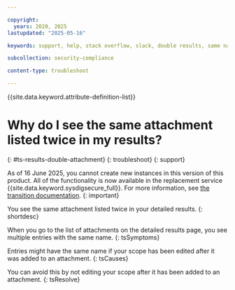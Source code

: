 ```yaml
---

copyright:
  years: 2020, 2025
lastupdated: "2025-05-16"

keywords: support, help, stack overflow, slack, double results, same name, scope, attachment

subcollection: security-compliance

content-type: troubleshoot

---
```


{{site.data.keyword.attribute-definition-list}}

# Why do I see the same attachment listed twice in my results?
{: #ts-results-double-attachment}
{: troubleshoot}
{: support}


As of 16 June 2025, you cannot create new instances in this version of this product. All of the functionality is now available in the replacement service {{site.data.keyword.sysdigsecure_full}}. For more information, see [the transition documentation](/docs/security-compliance?topic=security-compliance-scc-transition). 
{: important}


You see the same attachment listed twice in your detailed results.
{: shortdesc}


When you go to the list of attachments on the detailed results page, you see multiple entries with the same name.
{: tsSymptoms}

Entries might have the same name if your scope has been edited after it was added to an attachment.
{: tsCauses}


You can avoid this by not editing your scope after it has been added to an attachment.
{: tsResolve}
